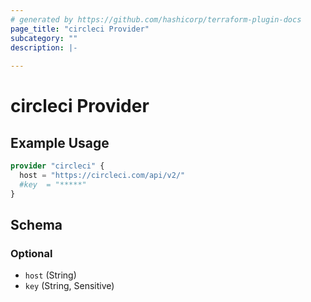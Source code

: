 ```yaml
---
# generated by https://github.com/hashicorp/terraform-plugin-docs
page_title: "circleci Provider"
subcategory: ""
description: |-
  
---
```


# circleci Provider



## Example Usage

```terraform
provider "circleci" {
  host = "https://circleci.com/api/v2/"
  #key  = "*****"
}
```

<!-- schema generated by tfplugindocs -->
## Schema

### Optional

- `host` (String)
- `key` (String, Sensitive)
